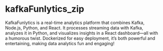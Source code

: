 # kafkaFunlytics_zip
KafkaFunlytics is a real-time analytics platform that combines Kafka, Node.js, Python, and React. It processes streaming data with Kafka, analyzes it in Python, and visualizes insights in a React dashboard—all with a humorous twist. Dockerized for easy deployment, it’s both powerful and entertaining, making data analytics fun and engaging!
